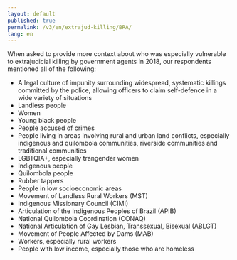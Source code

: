 ```yaml
---
layout: default
published: true
permalink: /v3/en/extrajud-killing/BRA/
lang: en
---
```


When asked to provide more context about who was especially vulnerable to extrajudicial killing by government agents in 2018, our respondents mentioned all of the following:
-	A legal culture of impunity surrounding widespread, systematic killings committed by the police, allowing officers to claim self-defence in a wide variety of situations
-	Landless people
-	Women
-	Young black people
-	People accused of crimes
-	People living in areas involving rural and urban land conflicts, especially indigenous and quilombola communities, riverside communities and traditional communities
-	LGBTQIA+, especially trangender women
-	Indigenous people
-	Quilombola people
-	Rubber tappers
-	People in low socioeconomic areas
-	Movement of Landless Rural Workers (MST)
-	Indigenous Missionary Council (CIMI)
-	Articulation of the Indigenous Peoples of Brazil (APIB)
-	National Quilombola Coordination (CONAQ)
-	National Articulation of Gay Lesbian, Transsexual, Bisexual (ABLGT)
-	Movement of People Affected by Dams (MAB)
-	Workers, especially rural workers
-	People with low income, especially those who are homeless


